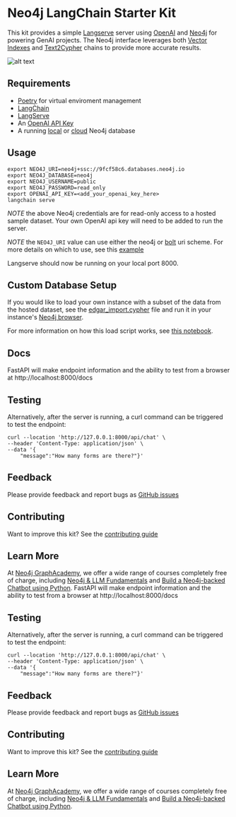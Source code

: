 # Neo4j LangChain Starter Kit
This kit provides a simple [Langserve](https://python.langchain.com/docs/langserve/) server using [OpenAI](https://platform.openai.com/docs/overview) and [Neo4j](https://neo4j.com/developer/) for powering GenAI projects. The Neo4j interface leverages both [Vector Indexes](https://python.langchain.com/docs/integrations/vectorstores/neo4jvector) and [Text2Cypher](https://python.langchain.com/docs/use_cases/graph/integrations/graph_cypher_qa) chains to provide more accurate results. 

![alt text](https://res.cloudinary.com/dk0tizgdn/image/upload/v1711042573/langchain_starter_kit_sample_jgvnfb.gif "Testing Neo4j LangChain Starter Kit")


## Requirements
- [Poetry](https://python-poetry.org/) for virtual enviroment management
- [LangChain](https://python.langchain.com/docs/get_started/introduction)
- [LangServe](https://python.langchain.com/docs/langserve/#installation)
- An [OpenAI API Key](https://openai.com/blog/openai-api)
- A running [local](https://neo4j.com/download/) or [cloud](https://neo4j.com/cloud/platform/aura-graph-database/) Neo4j database


## Usage
```
export NEO4J_URI=neo4j+ssc://9fcf58c6.databases.neo4j.io
export NEO4J_DATABASE=neo4j
export NEO4J_USERNAME=public
export NEO4J_PASSWORD=read_only
export OPENAI_API_KEY=<add_your_openai_key_here>
langchain serve
```

*NOTE* the above Neo4j credentials are for read-only access to a hosted sample dataset. Your own OpenAI api key will need to be added to run the server. 

*NOTE* the `NEO4J_URI` value can use either the neo4j or [bolt](https://neo4j.com/docs/bolt/current/bolt/) uri scheme. For more details on which to use, see this [example](https://neo4j.com/docs/driver-manual/4.0/client-applications/#driver-configuration-examples)


Langserve should now be running on your local port 8000.

## Custom Database Setup
If you would like to load your own instance with a subset of the data from the hosted dataset, see the [edgar_import.cypher](edgar_import.cypher) file and run it in your instance's [Neo4j browser](https://neo4j.com/docs/browser-manual/current/).

For more information on how this load script works, see [this notebook](https://github.com/neo4j-examples/sec-edgar-notebooks/blob/main/notebooks/kg-construction/1-mvg.ipynb).


## Docs
FastAPI will make endpoint information and the ability to test from a browser at http://localhost:8000/docs

## Testing
Alternatively, after the server is running, a curl command can be triggered to test the endpoint:
```
curl --location 'http://127.0.0.1:8000/api/chat' \
--header 'Content-Type: application/json' \
--data '{
    "message":"How many forms are there?"}'
```

## Feedback
Please provide feedback and report bugs as [GitHub issues](https://github.com/neo4j-examples/langchain-starter-kit/issues)

## Contributing
Want to improve this kit? See the [contributing guide](./CONTRIBUTING.md)

## Learn More
At [Neo4j GraphAcademy](https://graphacademy.neo4j.com), we offer a wide range of courses completely free of charge, including [Neo4j & LLM Fundamentals](https://graphacademy.neo4j.com/courses/llm-fundamentals/) and [Build a Neo4j-backed Chatbot using Python](https://graphacademy.neo4j.com/courses/llm-chatbot-python/).
FastAPI will make endpoint information and the ability to test from a browser at http://localhost:8000/docs

## Testing
Alternatively, after the server is running, a curl command can be triggered to test the endpoint:
```
curl --location 'http://127.0.0.1:8000/api/chat' \
--header 'Content-Type: application/json' \
--data '{
    "message":"How many forms are there?"}'
```

## Feedback
Please provide feedback and report bugs as [GitHub issues](https://github.com/neo4j-examples/langchain-starter-kit/issues)

## Contributing
Want to improve this kit? See the [contributing guide](./CONTRIBUTING.md)

## Learn More
At [Neo4j GraphAcademy](https://graphacademy.neo4j.com), we offer a wide range of courses completely free of charge, including [Neo4j & LLM Fundamentals](https://graphacademy.neo4j.com/courses/llm-fundamentals/) and [Build a Neo4j-backed Chatbot using Python](https://graphacademy.neo4j.com/courses/llm-chatbot-python/).